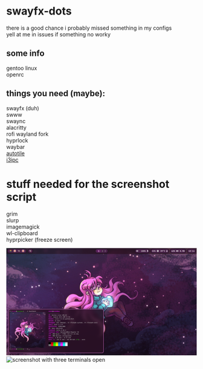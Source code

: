 # swayfx-dots
there is a good chance i probably missed something in my configs\
yell at me in issues if something no worky

## some info
gentoo linux\
openrc

## things you need (maybe):
swayfx (duh)\
swww\
swaync\
alacritty\
rofi wayland fork\
hyprlock\
waybar\
[autotile](https://github.com/nwg-piotr/autotiling/tree/master)\
[i3ipc](https://github.com/altdesktop/i3ipc-python)

# stuff needed for the screenshot script
grim\
slurp\
imagemagick\
wl-clipboard\
hyprpicker (freeze screen)

![screenshot of desktop](screenshot.png)
![screenshot with three terminals open](screenshot2.png)

